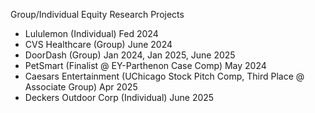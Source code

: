 Group/Individual Equity Research Projects

- Lululemon (Individual) Fed 2024
- CVS Healthcare (Group) June 2024
- DoorDash (Group) Jan 2024, Jan 2025, June 2025
- PetSmart (Finalist @ EY-Parthenon Case Comp) May 2024
- Caesars Entertainment (UChicago Stock Pitch Comp, Third Place @ Associate Group) Apr 2025
- Deckers Outdoor Corp (Individual) June 2025
